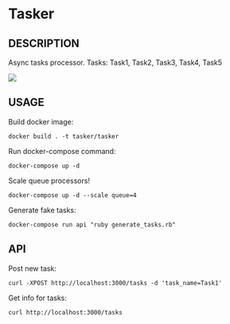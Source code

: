 # Tasker

## DESCRIPTION

Async tasks processor. Tasks: Task1, Task2, Task3, Task4, Task5

![](https://www.dropbox.com/s/8cbgonvmse6atri/out.gif?dl=0)

## USAGE

Build docker image:

    docker build . -t tasker/tasker

Run docker-compose command:

    docker-compose up -d

Scale queue processors!

    docker-compose up -d --scale queue=4

Generate fake tasks:

    docker-compose run api "ruby generate_tasks.rb"

## API

Post new task:

    curl -XPOST http://localhost:3000/tasks -d 'task_name=Task1'

Get info for tasks:

    curl http://localhost:3000/tasks
